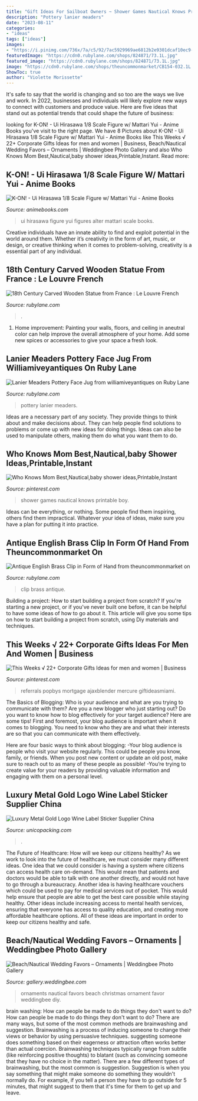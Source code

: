```yaml
---
title: "Gift Ideas For Sailboat Owners ~ Shower Games Nautical Knows Printable Boy"
description: "Pottery lanier meaders"
date: "2023-08-11"
categories:
- "ideas"
tags: ["ideas"]
images:
- "https://i.pinimg.com/736x/7a/c5/92/7ac5929969ae6812b2e9301dcaf10ec9--nautical-baby-showers-boy-baby-showers.jpg"
featuredImage: "https://cdn0.rubylane.com/shops/824871/73.1L.jpg"
featured_image: "https://cdn0.rubylane.com/shops/824871/73.1L.jpg"
image: "https://cdn0.rubylane.com/shops/theuncommonmarket/CB154-032.1L.jpg"
ShowToc: true
author: "Violette Morissette"
---
```



It's safe to say that the world is changing and so too are the ways we live and work. In 2022, businesses and individuals will likely explore new ways to connect with customers and produce value. Here are five ideas that stand out as potential trends that could shape the future of business:

	

		
looking for K-ON! - Ui Hirasawa 1/8 Scale Figure w/ Mattari Yui - Anime Books you've visit to the right page. We have 8 Pictures about K-ON! - Ui Hirasawa 1/8 Scale Figure w/ Mattari Yui - Anime Books like This Weeks √ 22+ Corporate Gifts Ideas for men and women | Business, Beach/Nautical Wedding Favors – Ornaments | Weddingbee Photo Gallery and also Who Knows Mom Best,Nautical,baby shower ideas,Printable,Instant. Read more:
		
    
## K-ON! - Ui Hirasawa 1/8 Scale Figure W/ Mattari Yui - Anime Books

<img loading=lazy src="https://sep.yimg.com/ca/I/animebooks-com_2268_153810753.jpg" onerror="this.onerror=null;this.src='https://tse2.mm.bing.net/th?id=OIP.dg6U18yij_SMglbYClnhcQHaKG&amp;pid=15.1';" alt="K-ON! - Ui Hirasawa 1/8 Scale Figure w/ Mattari Yui - Anime Books">

_Source: animebooks.com_

>ui hirasawa figure yui figures alter mattari scale books. 

	

Creative individuals have an innate ability to find and exploit potential in the world around them. Whether it’s creativity in the form of art, music, or design, or creative thinking when it comes to problem-solving, creativity is a essential part of any individual.

    
## 18th Century Carved Wooden Statue From France : Le Louvre French

<img loading=lazy src="https://cdn0.rubylane.com/shops/lelouvrefrenchantiques/113-2.1L.jpg" onerror="this.onerror=null;this.src='https://tse4.mm.bing.net/th?id=OIP.YKou0kps_gffizK1mN4ZVAHaJ4&amp;pid=15.1';" alt="18th Century Carved Wooden Statue from France : Le Louvre French">

_Source: rubylane.com_

>. 

	

1. Home improvement: Painting your walls, floors, and ceiling in aneutral color can help improve the overall atmosphere of your home. Add some new spices or accessories to give your space a fresh look. 

    
## Lanier Meaders Pottery Face Jug From Williamiveyantiques On Ruby Lane

<img loading=lazy src="https://cdn0.rubylane.com/shops/824871/73.1L.jpg" onerror="this.onerror=null;this.src='https://tse1.mm.bing.net/th?id=OIP.eR1W_dQscNUXEeDeKGE6KwHaKY&amp;pid=15.1';" alt="Lanier Meaders Pottery Face Jug from williamiveyantiques on Ruby Lane">

_Source: rubylane.com_

>pottery lanier meaders. 

	

Ideas are a necessary part of any society. They provide things to think about and make decisions about. They can help people find solutions to problems or come up with new ideas for doing things. Ideas can also be used to manipulate others, making them do what you want them to do.

    
## Who Knows Mom Best,Nautical,baby Shower Ideas,Printable,Instant

<img loading=lazy src="https://i.pinimg.com/736x/7a/c5/92/7ac5929969ae6812b2e9301dcaf10ec9--nautical-baby-showers-boy-baby-showers.jpg" onerror="this.onerror=null;this.src='https://tse4.mm.bing.net/th?id=OIP.3EAJ9wVcwR1BPDqSx3_PqgHaJ3&amp;pid=15.1';" alt="Who Knows Mom Best,Nautical,baby shower ideas,Printable,Instant">

_Source: pinterest.com_

>shower games nautical knows printable boy. 

	

Ideas can be everything, or nothing. Some people find them inspiring, others find them impractical. Whatever your idea of ideas, make sure you have a plan for putting it into practice.

    
## Antique English Brass Clip In Form Of Hand From Theuncommonmarket On

<img loading=lazy src="https://cdn0.rubylane.com/shops/theuncommonmarket/CB154-032.1L.jpg" onerror="this.onerror=null;this.src='https://tse3.mm.bing.net/th?id=OIP.KA-0cmYX2DziRycAOo2H9AHaJ4&amp;pid=15.1';" alt="Antique English Brass Clip in Form of Hand from theuncommonmarket on">

_Source: rubylane.com_

>clip brass antique. 

	

Building a project: How to start building a project from scratch?
If you're starting a new project, or if you've never built one before, it can be helpful to have some ideas of how to go about it. This article will give you some tips on how to start building a project from scratch, using Diy materials and techniques.

    
## This Weeks √ 22+ Corporate Gifts Ideas For Men And Women | Business

<img loading=lazy src="https://i.pinimg.com/736x/e4/94/f5/e494f53c867dd49b59fabee805988df4.jpg" onerror="this.onerror=null;this.src='https://tse3.mm.bing.net/th?id=OIP.c6z9aBTHfH57rmlOLeukkgHaJ6&amp;pid=15.1';" alt="This Weeks √ 22+ Corporate Gifts Ideas for men and women | Business">

_Source: pinterest.com_

>referrals popbys mortgage ajaxblender mercure giftideasmiami. 

	

The Basics of Blogging: Who is your audience and what are you trying to communicate with them?
Are you a new blogger who just starting out? Do you want to know how to blog effectively for your target audience? Here are some tips! 
First and foremost, your blog audience is important when it comes to blogging. You need to know who they are and what their interests are so that you can communicate with them effectively. 

Here are four basic ways to think about blogging:
-Your blog audience is people who visit your website regularly. This could be people you know, family, or friends. When you post new content or update an old post, make sure to reach out to as many of these people as possible! 
-You’re trying to create value for your readers by providing valuable information and engaging with them on a personal level.

    
## Luxury Metal Gold Logo Wine Label Sticker Supplier China

<img loading=lazy src="http://www.unicopacking.com/Uploads/5d6f25c118ab6.jpg" onerror="this.onerror=null;this.src='https://tse1.mm.bing.net/th?id=OIP.6wwQAWKc3qKwnBYN9Wik0QHaHa&amp;pid=15.1';" alt="Luxury Metal Gold Logo Wine Label Sticker Supplier China">

_Source: unicopacking.com_

>. 

	

The Future of Healthcare: How will we keep our citizens healthy?
As we work to look into the future of healthcare, we must consider many different ideas. One idea that we could consider is having a system where citizens can access health care on-demand. This would mean that patients and doctors would be able to talk with one another directly, and would not have to go through a bureaucracy. Another idea is having healthcare vouchers which could be used to pay for medical services out of pocket. This would help ensure that people are able to get the best care possible while staying healthy. Other ideas include increasing access to mental health services, ensuring that everyone has access to quality education, and creating more affordable healthcare options. All of these ideas are important in order to keep our citizens healthy and safe.

    
## Beach/Nautical Wedding Favors – Ornaments | Weddingbee Photo Gallery

<img loading=lazy src="http://www-static.weddingbee.com/pics/222671/Nautical_Beach_Wedding_Favor_Ornaments.jpeg" onerror="this.onerror=null;this.src='https://tse2.mm.bing.net/th?id=OIP.-Lud5Wqrg6ke3aKPh1WtdwHaJ4&amp;pid=15.1';" alt="Beach/Nautical Wedding Favors – Ornaments | Weddingbee Photo Gallery">

_Source: gallery.weddingbee.com_

>ornaments nautical favors beach christmas ornament favor weddingbee diy. 

	

brain washing: How can people be made to do things they don't want to do?
How can people be made to do things they don't want to do? There are many ways, but some of the most common methods are brainwashing and suggestion. Brainwashing is a process of inducing someone to change their views or behavior by using persuasive techniques. suggesting someone does something based on their eagerness or attraction often works better than actual coercion. Brainwashing techniques typically range from subtle (like reinforcing positive thoughts) to blatant (such as convincing someone that they have no choice in the matter). 
There are a few different types of brainwashing, but the most common is suggestion. Suggestion is when you say something that might make someone do something they wouldn't normally do. For example, if you tell a person they have to go outside for 5 minutes, that might suggest to them that it's time for them to get up and leave.

